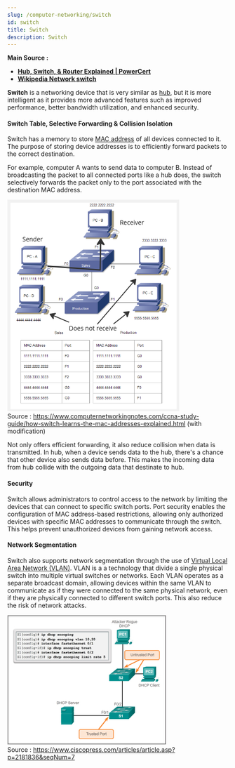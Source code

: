 ```yaml
---
slug: /computer-networking/switch
id: switch
title: Switch
description: Switch
---
```


**Main Source :**

- **[Hub, Switch, & Router Explained | PowerCert](https://youtu.be/1z0ULvg_pW8?si=6F-oF8maBovN6VnN)**
- **[Wikipedia Network switch](https://en.wikipedia.org/wiki/Network_switch)**

**Switch** is a networking device that is very similar as [hub](/computer-networking/hubs), but it is more intelligent as it provides more advanced features such as improved performance, better bandwidth utilization, and enhanced security.

#### Switch Table, Selective Forwarding & Collision Isolation

Switch has a memory to store [MAC address](/computer-networking/mac-address) of all devices connected to it. The purpose of storing device addresses is to efficiently forward packets to the correct destination.

For example, computer A wants to send data to computer B. Instead of broadcasting the packet to all connected ports like a hub does, the switch selectively forwards the packet only to the port associated with the destination MAC address.

![Switch that efficiently sends data only to desired destination](./switch-table.png)  
Source : https://www.computernetworkingnotes.com/ccna-study-guide/how-switch-learns-the-mac-addresses-explained.html (with modification)

Not only offers efficient forwarding, it also reduce collision when data is transmitted. In hub, when a device sends data to the hub, there's a chance that other device also sends data before. This makes the incoming data from hub collide with the outgoing data that destinate to hub.

#### Security

Switch allows administrators to control access to the network by limiting the devices that can connect to specific switch ports. Port security enables the configuration of MAC address-based restrictions, allowing only authorized devices with specific MAC addresses to communicate through the switch. This helps prevent unauthorized devices from gaining network access.

#### Network Segmentation

Switch also supports network segmentation through the use of [Virtual Local Area Network (VLAN)](/computer-networking/lan-wan/vlan). VLAN is a a technology that divide a single physical switch into multiple virtual switches or networks. Each VLAN operates as a separate broadcast domain, allowing devices within the same VLAN to communicate as if they were connected to the same physical network, even if they are physically connected to different switch ports. This also reduce the risk of network attacks.

![Configuring a port security](./switch-security.png)  
Source : https://www.ciscopress.com/articles/article.asp?p=2181836&seqNum=7
